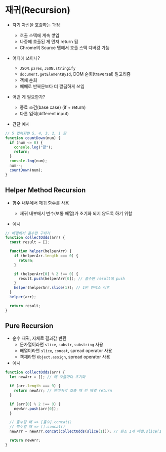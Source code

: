 # 재귀(Recursion)

- 자기 자신을 호출하는 과정
  - 호출 스택에 계속 쌓임
  - 나중에 호출된 게 먼저 return 됨
  - Chrome의 Source 탭에서 호출 스택 디버깅 가능
- 어디에 쓰이나?
  - `JSON.pares`, `JSON.stringify`
  - `document.getElementById`, DOM 순회(traversal) 알고리즘
  - 객체 순회
  - 때때로 반복문보다 더 깔끔하게 쓰임
- 어떤 게 필요한가?

  - 종료 조건(base case) (if + return)
  - 다른 입력(different input)

- 간단 예시

```js
// 5 입력되면 5, 4, 3, 2, 1 끝
function countDown(num) {
  if (num <= 0) {
    console.log("끝");
    return;
  }
  console.log(num);
  num--;
  countDown(num);
}
```

## Helper Method Recursion

- 함수 내부에서 재귀 함수를 사용

  - 재귀 내부에서 변수(보통 배열)가 초기화 되지 않도록 하기 위함

- 예시

```js
// 배열에서 홀수만 구하기
function collectOdds(arr) {
  const result = [];

  function helper(helperArr) {
    if (helperArr.length === 0) {
      return;
    }

    if (helperArr[0] % 2 !== 0) {
      result.push(helperArr[0]); // 홀수면 result에 push
    }
    helper(helperArr.slice(1)); // 1번 인덱스 이후
  }
  helper(arr);

  return result;
}
```

## Pure Recursion

- 순수 재귀, 자체로 결과값 반환
  - 문자열이라면 `slice`, `substr`, `substring` 사용
  - 배열이라면 `slice`, `concat`, spread operator 사용
  - 객체라면 `Object.assign`, spread operator 사용
- 예시

```js
function collectOdds(arr) {
  let newArr = []; // 매 호출마다 초기화

  if (arr.length === 0) {
    return newArr; // 맨마지막 호출 때 빈 배열 return
  }

  if (arr[0] % 2 !== 0) {
    newArr.push(arr[0]);
  }

  // 홀수일 때 => [홀수].concat()
  // 짝수일 때 => [].concat()
  newArr = newArr.concat(collectOdds(slice(1))); // 원소 1개 배열.slice(1)은 []

  return newArr;
}
```
